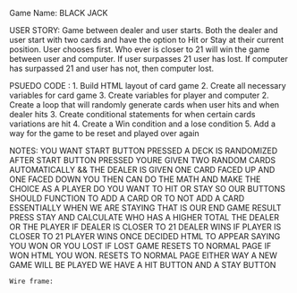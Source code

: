 Game Name: BLACK JACK  

USER STORY: Game between dealer and user starts. Both the dealer and user start with two cards and have the option to Hit or Stay at their current position. User chooses first. Who ever is closer to 21 will win the game between user and computer. If user surpasses 21 user has lost. If computer has surpassed 21 and user has not, then computer lost. 

PSUEDO CODE : 
	1. Build HTML layout of card game 
 	2. Create all necessary variables for card game
    3. Create variables for player and computer 
	2. Create a loop that will randomly generate cards when user hits and when dealer hits 
	3. Create conditional statements for when certain cards variations are hit 
	4. Create a Win condition and a lose condition 
	5. Add a way for the game to be reset and played over again 



NOTES: 
	YOU WANT START BUTTON PRESSED A DECK IS RANDOMIZED 
	AFTER START BUTTON PRESSED YOURE GIVEN TWO RANDOM CARDS AUTOMATICALLY && THE DEALER IS GIVEN ONE CARD FACED UP AND ONE FACED DOWN 
	YOU THEN CAN DO THE MATH AND MAKE THE CHOICE AS A PLAYER 
	DO YOU WANT TO HIT OR STAY 
	SO OUR BUTTONS SHOULD FUNCTION TO ADD A CARD OR TO NOT ADD A CARD 
	ESSENTIALLY WHEN WE ARE STAYING THAT IS OUR END GAME RESULT
	PRESS STAY AND CALCULATE WHO HAS A HIGHER TOTAL THE DEALER OR THE PLAYER 
	IF DEALER IS CLOSER TO 21 DEALER WINS 
	IF PLAYER IS CLOSER TO 21 PLAYER WINS 
	ONCE DECIDED HTML TO APPEAR SAYING YOU WON OR YOU LOST 
	IF LOST GAME RESETS TO NORMAL PAGE 
	IF WON HTML YOU WON. RESETS TO NORMAL PAGE 
	EITHER WAY A NEW GAME WILL BE PLAYED
	WE HAVE A HIT BUTTON AND A STAY BUTTON 


    Wire frame: